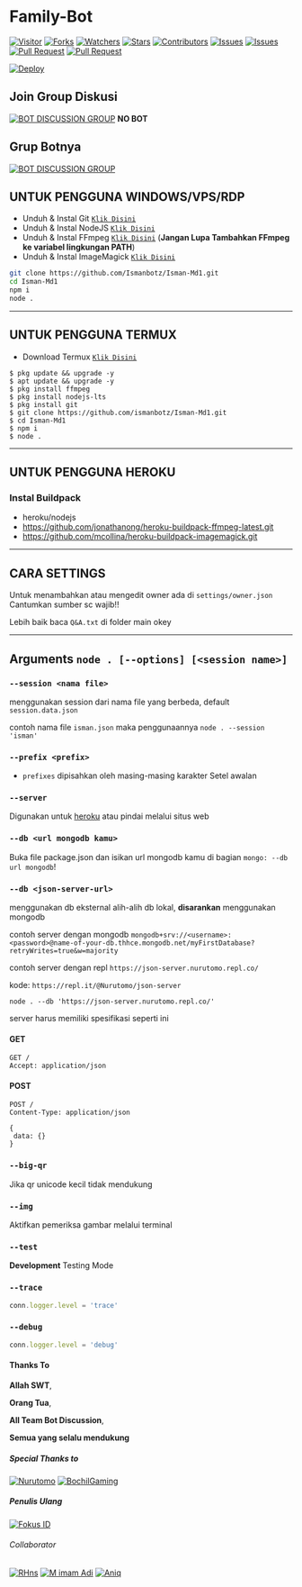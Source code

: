# Family-Bot

<a href="https://visitor-badge.glitch.me/badge?page_id=Fokusdotid/Family-MD"><img title="Visitor" src="https://visitor-badge.glitch.me/badge?page_id=Fokusdotid/Family-MD"></a>
<a href="https://github.com/Ismanbotz/Isman-Md1/network/members"><img title="Forks" src="https://img.shields.io/github/forks/Ismanbotz/Isman-Md1?label=Forks&color=blue&style=flat-square"></a>
<a href="https://github.com/Ismanbotz/Isman-Md1/watchers"><img title="Watchers" src="https://img.shields.io/github/watchers/Ismanbotz/Isman-Md1?label=Watchers&color=green&style=flat-square"></a>
<a href="https://github.com/Ismanbotz/Isman-Md1/stargazers"><img title="Stars" src="https://img.shields.io/github/stars/Ismanbotz/Isman-Md1?label=Stars&color=yellow&style=flat-square"></a>
<a href="https://github.com/Ismanbotz/Isman-Md1/graphs/contributors"><img title="Contributors" src="https://img.shields.io/github/contributors/Ismanbotz/Isman-Md1?label=Contributors&color=blue&style=flat-square"></a>
<a href="https://github.com/Ismanbotz/Isman-Md1/issues"><img title="Issues" src="https://img.shields.io/github/issues/Ismanbotz/Isman-Md1?label=Issues&color=success&style=flat-square"></a>
<a href="https://github.com/Ismanbotz/Isman-Md1/issues?q=is%3Aissue+is%3Aclosed"><img title="Issues" src="https://img.shields.io/github/issues-closed/Ismanbotz/Isman-Md1?label=Issues&color=red&style=flat-square"></a>
<a href="https://github.com/Ismanbotz/Isman-Md1/pulls"><img title="Pull Request" src="https://img.shields.io/github/issues-pr/Ismanbotz/Isman-Md1?label=PullRequest&color=success&style=flat-square"></a>
<a href="https://github.com/Ismanbotz/Isman-Md1/pulls?q=is%3Apr+is%3Aclosed"><img title="Pull Request" src="https://img.shields.io/github/issues-pr-closed/Ismanbotz/Isman-Md1?label=PullRequest&color=red&style=flat-square"></a>


[![Deploy](https://www.herokucdn.com/deploy/button.svg)](https://heroku.com/deploy?template=https://github.com/Ismanbotz/Isman-Md1)
## Join Group Diskusi
[![BOT DISCUSSION GROUP](https://img.shields.io/badge/WhatsApp%20Group-25D366?style=for-the-badge&logo=whatsapp&logoColor=white)](https://chat.whatsapp.com/Fm6gRtvuCDN9abXVlfekAK) 
**NO BOT**

## Grup Botnya
[![BOT DISCUSSION GROUP](https://img.shields.io/badge/WhatsApp%20Group-25D366?style=for-the-badge&logo=whatsapp&logoColor=white)](https://chat.whatsapp.com/BC3ZpPCD3khLhuEBNn47Ko)

## UNTUK PENGGUNA WINDOWS/VPS/RDP

* Unduh & Instal Git [`Klik Disini`](https://git-scm.com/downloads)
* Unduh & Instal NodeJS [`Klik Disini`](https://nodejs.org/en/download)
* Unduh & Instal FFmpeg [`Klik Disini`](https://ffmpeg.org/download.html) (**Jangan Lupa Tambahkan FFmpeg ke variabel lingkungan PATH**)
* Unduh & Instal ImageMagick [`Klik Disini`](https://imagemagick.org/script/download.php)

```bash
git clone https://github.com/Ismanbotz/Isman-Md1.git
cd Isman-Md1
npm i
node .
```

---------

## UNTUK PENGGUNA TERMUX

* Download Termux [`Klik Disini`](https://github.com/termux/termux-app/releases/download/v0.118.0/termux-app_v0.118.0+github-debug_universal.apk)

```
$ pkg update && upgrade -y
$ apt update && upgrade -y
$ pkg install ffmpeg
$ pkg install nodejs-lts
$ pkg install git
$ git clone https://github.com/ismanbotz/Isman-Md1.git
$ cd Isman-Md1
$ npm i
$ node .
```
---------
## UNTUK PENGGUNA HEROKU

### Instal Buildpack
* heroku/nodejs
* https://github.com/jonathanong/heroku-buildpack-ffmpeg-latest.git
* https://github.com/mcollina/heroku-buildpack-imagemagick.git

---------
## CARA SETTINGS

Untuk menambahkan atau mengedit owner ada di `settings/owner.json`
Cantumkan sumber sc wajib!!

Lebih baik baca `Q&A.txt` di folder main okey

---------
## Arguments `node . [--options] [<session name>]` 

### `--session <nama file>`

menggunakan session dari nama file yang berbeda, default `session.data.json`

contoh nama file `isman.json` maka penggunaannya `node . --session 'isman'`

### `--prefix <prefix>`

* `prefixes` dipisahkan oleh masing-masing karakter
Setel awalan

### `--server`

Digunakan untuk [heroku](https://heroku.com/) atau pindai melalui situs web

### `--db <url mongodb kamu>`

Buka file package.json dan isikan url mongodb kamu di bagian `mongo: --db url mongodb`!

### `--db <json-server-url>`

menggunakan db eksternal alih-alih db lokal, **disarankan** menggunakan mongodb

contoh server dengan mongodb `mongodb+srv://<username>:<password>@name-of-your-db.thhce.mongodb.net/myFirstDatabase?retryWrites=true&w=majority`

contoh server dengan repl `https://json-server.nurutomo.repl.co/`

kode: `https://repl.it/@Nurutomo/json-server`

`node . --db 'https://json-server.nurutomo.repl.co/'`

server harus memiliki spesifikasi seperti ini

#### GET

```http
GET /
Accept: application/json
```

#### POST

```http
POST /
Content-Type: application/json

{
 data: {}
}
```

### `--big-qr`

Jika qr unicode kecil tidak mendukung

### `--img`

Aktifkan pemeriksa gambar melalui terminal

### `--test`

**Development** Testing Mode

### `--trace`

```js
conn.logger.level = 'trace'
```

### `--debug`

```js
conn.logger.level = 'debug'
```
#### Thanks To 
**Allah SWT**,

**Orang Tua**,

**All Team Bot Discussion**,

**Semua yang selalu mendukung**


##### Special Thanks to
[![Nurutomo](https://github.com/Nurutomo.png?size=100)](https://github.com/Nurutomo)
[![BochilGaming](https://github.com/BochilGaming.png?size=100)](https://github.com/BochilGaming)

##### Penulis Ulang
[![Fokus ID](https://github.com/fokusdotid.png?size=100)](https://github.com/fokusdotid)

###### Collaborator

[![RHns](https://github.com/imrhns.png?size=100)](https://github.com/imrhns)
[![M imam Adi](https://github.com/adi-officiall.png?size=100)](https://github.com/adi-officiall)
[![Aniq](https://github.com/aniq12.png?size=100)](https://github.com/aniq12)
